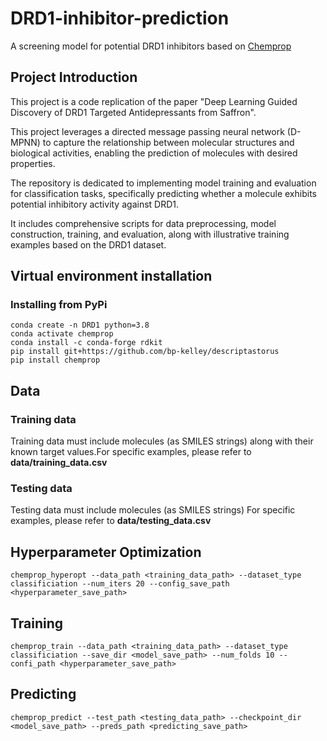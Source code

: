 # DRD1-inhibitor-prediction
A screening model for potential DRD1 inhibitors based on [Chemprop](https://chemprop.readthedocs.io/en/v1.7.1/tutorial.html#predicting)
## Project Introduction
This project is a code replication of the paper "Deep Learning Guided Discovery of DRD1 Targeted Antidepressants from Saffron".

This project leverages a directed message passing neural network (D-MPNN) to capture the relationship between molecular structures and biological activities, enabling the prediction of molecules with desired properties.

The repository is dedicated to implementing model training and evaluation for classification tasks, specifically predicting whether a molecule exhibits potential inhibitory activity against DRD1.

It includes comprehensive scripts for data preprocessing, model construction, training, and evaluation, along with illustrative training examples based on the DRD1 dataset.

## Virtual environment installation
### Installing from PyPi
`conda create -n DRD1 python=3.8`  
`conda activate chemprop`   
`conda install -c conda-forge rdkit`  
`pip install git+https://github.com/bp-kelley/descriptastorus`  
`pip install chemprop`

## Data
### Training data
Training data must include molecules (as SMILES strings) along with their known target values.For specific examples, please refer to **data/training_data.csv**

### Testing data
Testing data must include molecules (as SMILES strings) For specific examples, please refer to **data/testing_data.csv**

## Hyperparameter Optimization
`chemprop_hyperopt --data_path <training_data_path> --dataset_type classificiation --num_iters 20 --config_save_path <hyperparameter_save_path>`

## Training
`chemprop_train --data_path <training_data_path> --dataset_type classificiation --save_dir <model_save_path> --num_folds 10 --confi_path <hyperparameter_save_path>`

## Predicting
`chemprop_predict --test_path <testing_data_path> --checkpoint_dir <model_save_path> --preds_path <predicting_save_path>`
